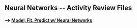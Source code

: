 ## Neural Networks -- Activity Review Files 

#### --> [Model, Fit, Predict w/ Neural Networks](https://github.com/Mun-Min/ASU_2022_Bootcamp/blob/master/Activity_Files/13-Neural-Networks/1/Activities/03-Ins_Fit_Predict/Solved/Fit_Predict_Network.ipynb)